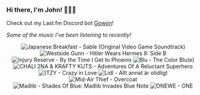 ### Hi there, I'm John! 🏄🏻‍♂️

Check out my Last.fm Discord bot [Gowon](http://gowon.ca)!

_Some of the music I've been listening to recently!_


<!-- lastfm -->
<p align="center"><img src="https://lastfm.freetls.fastly.net/i/u/64s/5b25d5a743ba0e01e8f619d0d3a02005.jpg" title="Japanese Breakfast - Sable (Original Video Game Soundtrack)"> <img src="https://lastfm.freetls.fastly.net/i/u/64s/4e0b9482ce0c447537dfcab5c9c00f90.jpg" title="Westside Gunn - Hitler Wears Hermes 8: Side B"> <img src="https://lastfm.freetls.fastly.net/i/u/64s/0f605ea6f6dc065b79d53924d8971272.jpg" title="Injury Reserve - By the Time I Get to Phoenix"> <img src="https://lastfm.freetls.fastly.net/i/u/64s/29e8b0ee8b3e5a5d491190939168ea9c.jpg" title="Blu - The Color Blu(e)"> <img src="https://lastfm.freetls.fastly.net/i/u/64s/7999c96f25c3e6942f082a0352c6e398.jpg" title="CHALI 2NA & KRAFTY KUTS - Adventures Of A Reluctant Superhero"> <img src="https://lastfm.freetls.fastly.net/i/u/64s/f91b3fbced0e0c81b30e78783f323eb0.jpg" title="ITZY - Crazy in Love"> <img src="https://lastfm.freetls.fastly.net/i/u/64s/d3a87cb3e103f7eade4210413edfcd19.jpg" title="Lidl - Allt annat är olidligt"> <img src="https://lastfm.freetls.fastly.net/i/u/64s/ec435c1a72d8608d9f0d3cbc1696d61b.jpg" title="Mid-Air Thief - Overcoat"> <img src="https://lastfm.freetls.fastly.net/i/u/64s/0cc7009c41e241f2b204a3c281b40d7f.jpg" title="Madlib - Shades Of Blue: Madlib Invades Blue Note"> <img src="https://lastfm.freetls.fastly.net/i/u/64s/e6ad06830c502720c6700b4fc7b926a8.jpg" title="ONEWE - ONE"> </p>
